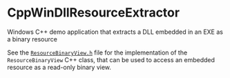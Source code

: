 # CppWinDllResourceExtractor
Windows C++ demo application that extracts a DLL embedded in an EXE as a binary resource

See the [`ResourceBinaryView.h`](CppResourceExtractor/ExtractorExe/ResourceBinaryView.h) file for the implementation of the `ResourceBinaryView` C++ class, 
that can be used to access an embedded resource as a read-only binary view.


